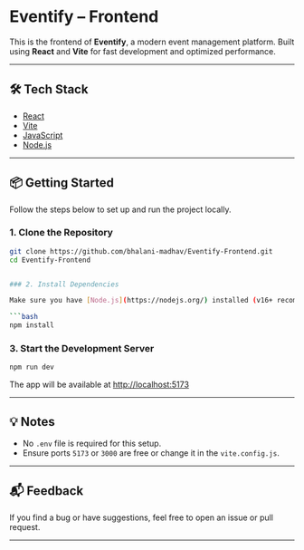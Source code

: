 
# Eventify – Frontend

This is the frontend of **Eventify**, a modern event management platform. Built using **React** and **Vite** for fast development and optimized performance.

---

## 🛠️ Tech Stack

- [React](https://reactjs.org/)
- [Vite](https://vitejs.dev/)
- [JavaScript](https://developer.mozilla.org/en-US/docs/Web/JavaScript)
- [Node.js](https://nodejs.org/)

---

## 📦 Getting Started

Follow the steps below to set up and run the project locally.

### 1. Clone the Repository

```bash
git clone https://github.com/bhalani-madhav/Eventify-Frontend.git
cd Eventify-Frontend


### 2. Install Dependencies

Make sure you have [Node.js](https://nodejs.org/) installed (v16+ recommended), then run:

```bash
npm install
```

### 3. Start the Development Server

```bash
npm run dev
```

The app will be available at [http://localhost:5173](http://localhost:5173)

---


## 💡 Notes

* No `.env` file is required for this setup.
* Ensure ports `5173` or `3000` are free or change it in the `vite.config.js`.

---

## 📬 Feedback

If you find a bug or have suggestions, feel free to open an issue or pull request.

---



